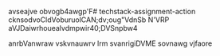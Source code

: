 avseajve obvogb4awgp'F# techstack-assignment-action
cknsodvoCldVoburuolCAN;dv;oug"VdnSb
N'VRP
aVJDaiwrhouealvdmpwir40;DVSnpbw4

anrbVanwraw
vskvnauwrv
lrm
svanrigiDVME
sovnawg
vjfaore
